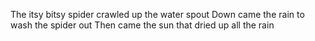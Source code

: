 The itsy bitsy spider crawled up the water spout
Down came the rain to wash the spider out
Then came the sun that dried up all the rain

